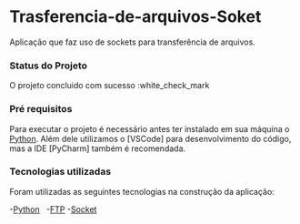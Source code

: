 # Trasferencia-de-arquivos-Soket
Aplicação que faz uso de sockets para transferência de arquivos.

### Status do Projeto
O projeto concluido com sucesso :white_check_mark

### Pré requisitos
Para executar o projeto é necessário antes ter instalado em sua máquina o [Python](https://www.python.org/). Além dele utilizamos o [VSCode] para desenvolvimento do código, mas a IDE [PyCharm] também é recomendada.


### Tecnologias utilizadas
Foram utilizadas as seguintes tecnologias na construção da aplicação:

-[Python](https://www.python.org/) &nbsp;
-[FTP](https://pt.wikipedia.org/wiki/File_Transfer_Protocol)
-[Socket](https://realpython.com/python-sockets/)
